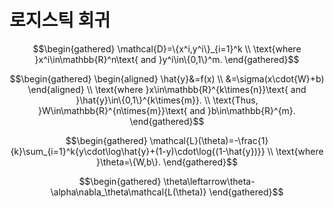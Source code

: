# 로지스틱 회귀

$$\begin{gathered}
\mathcal{D}=\{x^i,y^i\}_{i=1}^k \\
\text{where }x^i\in\mathbb{R}^n\text{ and }y^i\in\{0,1\}^m.
\end{gathered}$$

$$\begin{gathered}
\begin{aligned}
\hat{y}&=f(x) \\
&=\sigma(x\cdot{W}+b)
\end{aligned} \\
\text{where }x\in\mathbb{R}^{k\times{n}}\text{ and }\hat{y}\in\{0,1\}^{k\times{m}}. \\
\text{Thus, }W\in\mathbb{R}^{n\times{m}}\text{ and }b\in\mathbb{R}^{m}.
\end{gathered}$$

$$\begin{gathered}
\mathcal{L}(\theta)=-\frac{1}{k}\sum_{i=1}^k{y\cdot\log\hat{y}+(1-y)\cdot\log{(1-\hat{y})}} \\
\text{where }\theta=\{W,b\}.
\end{gathered}$$

$$\begin{gathered}
\theta\leftarrow\theta-\alpha\nabla_\theta\mathcal{L(\theta)}
\end{gathered}$$
